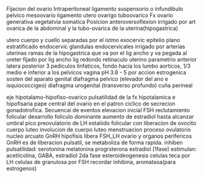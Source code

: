 Fijacion del ovario
	Intraperitoneal
	ligamento suspensorio o infundibulo pelvico
	mesoovario
	ligamento utero ovarigo
	tuboovarico
Fx ovario
	generativa
	vegetatvia
	somatica
Posicion 
	anteroversoflexion
	irrigado por art ovarica de la abdominal y la tubo-ovarica de la uterina(hipogastrica)

utero
	cuerpo y cuello separadas por el istmo
	exocervic epitelio plano estratificado
	endocervic glandulas endocervicales
	irrigado por arterias uterinas ramas de la hipogastrica que va por el lig ancho y va pegada al ureter
	fijado por
		lig ancho
		lig redondo
		retinaculo uterino
			parametrio anterior
			latera
			posterior
	3 pediculos linfaticos, fondo hacia los lumbo aorticos, 1/3 medio e inferior a los pelvicos
vagina
	pH 3.8 - 5 por accion estrogenica
sosten del aparato genital
	diafragma pelvico (elevador del ano e isquiococcigeo)
	diafragma urogenital (transverso profundo)
	cuña perineal

eje hipotalamo-hipofiso-ovarico
	pulsatilidad de la fx hipotalamica e hipofisaria
	pape central del ovario en el patron ciclico de secrecion gonadotrofica.
Secuencai de eventos
	elevacion inicial FSH
	reclutamiento folicular
	desarrollo foliculo dominante
	aumento de estradiol hasta alcanzar umbral
	pico preovulatorio de LH
	estaliido folicular con liberacion de ovocito
	cuerpo luteo
	involucion de cuerpo luteo
	menstruacion
proceso ovulatorio
	nucleo arcuato GnRH
	hipofisis libera FSH_LH
	ovario y organos perifericos
GnRH es de liberacion pulsatil, se metaboliza de forma rapida.
	inhiben pulsatilidad: serotonina melatonina progrsterona estradiol (1fase)
	estimulan: acetilcolina, GABA, estradiol 2da fase
esteroideogenesis
	celulas teca por LH
	celulas de granulosa por FSH
	recordar inhibina, aromatasa(para estrogenos)

